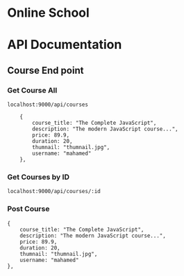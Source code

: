 # Online School

# API Documentation

## Course End point

### Get Course All

`localhost:9000/api/courses`

```
    {
        course_title: "The Complete JavaScript",
        description: "The modern JavaScript course...",
        price: 89.9,
        duration: 20,
        thumnail: "thumnail.jpg",
        username: "mahamed"
    },

```

### Get Courses by ID

`localhost:9000/api/courses/:id`

### Post Course 

```
{
    course_title: "The Complete JavaScript",
    description: "The modern JavaScript course...",
    price: 89.9,
    duration: 20,
    thumnail: "thumnail.jpg",
    username: "mahamed"
},

```

